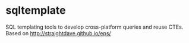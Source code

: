 # sqltemplate
SQL templating tools to develop cross-platform queries and reuse CTEs. Based on http://straightdave.github.io/eps/

